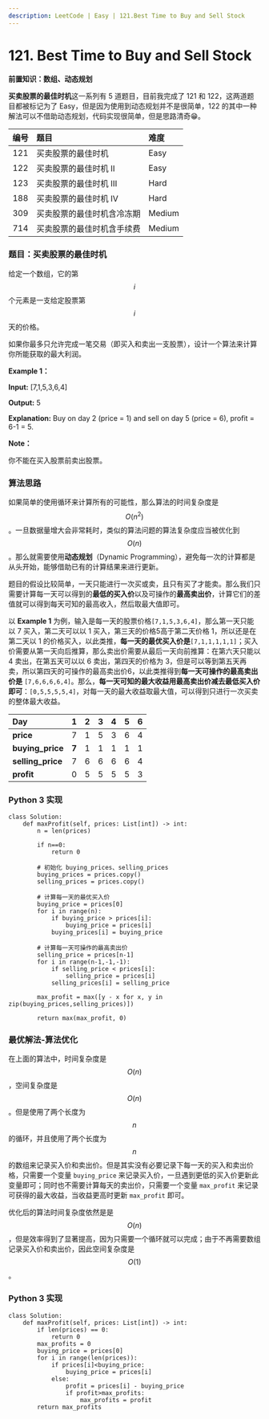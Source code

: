 ```yaml
---
description: LeetCode | Easy | 121.Best Time to Buy and Sell Stock
---
```


# 121. Best Time to Buy and Sell Stock

**前置知识：数组、动态规划**

**买卖股票的最佳时机**这一系列有 5 道题目，目前我完成了 121 和 122，这两道题目都被标记为了 Easy，但是因为使用到动态规划并不是很简单，122 的其中一种解法可以不借助动态规划，代码实现很简单，但是思路清奇😁。

| 编号 | 题目 | 难度 |
| :---: | :--- | :--- |
|  121 | 买卖股票的最佳时机 | Easy |
| 122 | 买卖股票的最佳时机 II | Easy |
| 123 | 买卖股票的最佳时机 III | Hard |
| 188 | 买卖股票的最佳时机 IV | Hard |
| 309 | 买卖股票的最佳时机含冷冻期 | Medium |
| 714 | 买卖股票的最佳时机含手续费 | Medium |

### 题目：买卖股票的最佳时机

给定一个数组，它的第$$i$$个元素是一支给定股票第$$i$$天的价格。

如果你最多只允许完成一笔交易（即买入和卖出一支股票），设计一个算法来计算你所能获取的最大利润。

**Example 1：**

**Input:** \[7,1,5,3,6,4\] 

**Output:** 5 

**Explanation:** Buy on day 2 \(price = 1\) and sell on day 5 \(price = 6\), profit = 6-1 = 5.

**Note：**

你不能在买入股票前卖出股票。

### 算法思路

如果简单的使用循环来计算所有的可能性，那么算法的时间复杂度是 $$O(n^2)$$ 。一旦数据量增大会非常耗时，类似的算法问题的算法复杂度应当被优化到 $$O(n)$$ 。那么就需要使用**动态规划**（Dynamic Programming），避免每一次的计算都是从头开始，能够借助已有的计算结果来进行更新。

题目的假设比较简单，一天只能进行一次买或卖，且只有买了才能卖。那么我们只需要计算每一天可以得到的**最低的买入价**以及可操作的**最高卖出价**，计算它们的差值就可以得到每天可知的最高收入，然后取最大值即可。

以 **Example 1** 为例，输入是每一天的股票价格`[7,1,5,3,6,4]`，那么第一天只能以 7 买入，第二天可以以 1 买入，第三天的价格5高于第二天价格 1，所以还是在第二天以 1 的价格买入，以此类推，**每一天的最优买入价是**`[7,1,1,1,1,1]`；买入价需要从第一天向后推算，那么卖出价需要从最后一天向前推算：在第六天只能以 4 卖出，在第五天可以以 6 卖出，第四天的价格为 3，但是可以等到第五天再卖，所以第四天的可操作的最高卖出价6，以此类推得到**每一天可操作的最高卖出价是** `[7,6,6,6,6,4]`。那么，**每一天可知的最大收益用最高卖出价减去最低买入价即可**：`[0,5,5,5,5,4]`，对每一天的最大收益取最大值，可以得到只进行一次买卖的整体最大收益。

| Day | 1 | 2 | 3 | 4 | 5 | 6 |
| :--- | :--- | :--- | :--- | :--- | :--- | :--- |
| **price** | 7 | 1 | 5 | 3 | 6 | 4 |
| **buying\_price** | **7** | 1 | 1 | 1 | 1 | 1 |
| **selling\_price** | 7 | 6 | 6 | 6 | 6 | 4 |
| **profit** | 0 | 5 | 5 | 5 | 5 | 3 |

### Python 3 实现

```text
class Solution:
    def maxProfit(self, prices: List[int]) -> int:
        n = len(prices)
        
        if n==0:
            return 0

        # 初始化 buying_prices、selling_prices
        buying_prices = prices.copy()
        selling_prices = prices.copy()
        
        # 计算每一天的最优买入价
        buying_price = prices[0]
        for i in range(n):
            if buying_price > prices[i]:
                buying_price = prices[i]
            buying_prices[i] = buying_price
            
        # 计算每一天可操作的最高卖出价
        selling_price = prices[n-1]
        for i in range(n-1,-1,-1):
            if selling_price < prices[i]:
                selling_price = prices[i]
            selling_prices[i] = selling_price
            
        max_profit = max([y - x for x, y in zip(buying_prices,selling_prices)])
        
        return max(max_profit, 0)
```

### 最优解法-算法优化

在上面的算法中，时间复杂度是 $$O(n)$$，空间复杂度是 $$O(n)$$ 。但是使用了两个长度为 $$n$$ 的循环，并且使用了两个长度为 $$n$$ 的数组来记录买入价和卖出价。但是其实没有必要记录下每一天的买入和卖出价格，只需要一个变量 `buying_price` 来记录买入价，一旦遇到更低的买入价更新此变量即可；同时也不需要计算每天的卖出价，只需要一个变量 `max_profit` 来记录可获得的最大收益，当收益更高时更新 `max_profit` 即可。

优化后的算法时间复杂度依然是是 $$O(n)$$，但是效率得到了显著提高，因为只需要一个循环就可以完成；由于不再需要数组记录买入价和卖出价，因此空间复杂度是 $$O(1)$$。

### Python 3 实现

```text
class Solution:
    def maxProfit(self, prices: List[int]) -> int:
        if len(prices) == 0:
            return 0
        max_profits = 0
        buying_price = prices[0]
        for i in range(len(prices)):
            if prices[i]<buying_price:
                buying_price = prices[i]
            else:
                profit = prices[i] - buying_price
                if profit>max_profits:
                    max_profits = profit
        return max_profits

```



